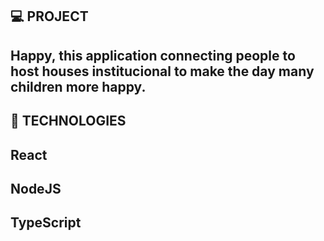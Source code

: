 ## 💻 PROJECT
## Happy, this application connecting people to host houses institucional to make the day many children more happy.

## 🚀 TECHNOLOGIES
## React
## NodeJS
## TypeScript
